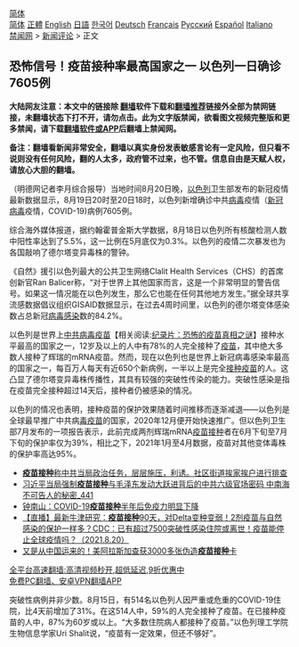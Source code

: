  <!-- 面包屑导航 --> <div class="breadcrumb"><!-- GTranslate: https://gtranslate.io/ -->  <div class="switcher notranslate">  <div class="selected">  <a href="#" onclick="return false;"> 简体</a>  </div>  <div class="option">  <a href="https://www.bannedbook.org" onclick="doGTranslate('zh-CN|zh-CN');jQuery('div.switcher div.selected a').html(jQuery(this).html());return false;" title="简体中文" class="nturl selected"> 简体</a>  <a href="https://www.bannedbook.org/zh-tw/" onclick="doGTranslate('zh-CN|zh-TW');jQuery('div.switcher div.selected a').html(jQuery(this).html());return false;" title="繁體中文" class="nturl"> 正體</a>  <a href="https://www.bannedbook.org/en/" onclick="doGTranslate('zh-CN|en');jQuery('div.switcher div.selected a').html(jQuery(this).html());return false;" title="English" class="nturl"> English</a>  <a href="https://www.bannedbook.org/ja/" onclick="doGTranslate('zh-CN|ja');jQuery('div.switcher div.selected a').html(jQuery(this).html());return false;" title="日本語" class="nturl"> 日語</a>  <a href="https://www.bannedbook.org/ko/" onclick="doGTranslate('zh-CN|ko');jQuery('div.switcher div.selected a').html(jQuery(this).html());return false;" title="한국어" class="nturl"> 한국어</a>  <a href="https://www.bannedbook.org/de/" onclick="doGTranslate('zh-CN|de');jQuery('div.switcher div.selected a').html(jQuery(this).html());return false;" title="Deutsch" class="nturl"> Deutsch</a>  <a href="https://www.bannedbook.org/fr/" onclick="doGTranslate('zh-CN|fr');jQuery('div.switcher div.selected a').html(jQuery(this).html());return false;" title="Français" class="nturl"> Français</a>  <a href="https://www.bannedbook.org/ru/" onclick="doGTranslate('zh-CN|ru');jQuery('div.switcher div.selected a').html(jQuery(this).html());return false;" title="Русский" class="nturl"> Русский</a>  <a href="https://www.bannedbook.org/es/" onclick="doGTranslate('zh-CN|es');jQuery('div.switcher div.selected a').html(jQuery(this).html());return false;" title="Español" class="nturl"> Español</a>  <a href="https://www.bannedbook.org/it/" onclick="doGTranslate('zh-CN|it');jQuery('div.switcher div.selected a').html(jQuery(this).html());return false;" title="Italiano" class="nturl"> Italiano</a>  </div>  </div>      <div class='breadcrumb-sub'><!-- Breadcrumb NavXT 6.3.0 --> <a href="https://www.bannedbook.org/" class="home">禁闻网</a> &gt; <a href="https://www.bannedbook.org/bnews/comments/" class="category">新闻评论</a> &gt; 正文</div></div><h2>恐怖信号！疫苗接种率最高国家之一 以色列一日确诊7605例</h2> <p class="notice"><b>大陆网友注意：本文中的链接除 <a href="https://github.com/bannedbook/fanqiang" >翻墙</a>软件下载和<a href="https://github.com/killgcd/justmysocks/blob/master/README.md">翻墙推荐</a>链接外全部为禁网链接，未翻墙状态下打不开，请勿点击。此为文字版禁闻，欲看图文视频完整版和更多禁闻，请下载<a href="https://github.com/bannedbook/fanqiang">翻墙软件或APP</a>后翻墙上禁闻网。</p><p>备注：翻墙看新闻非常安全，翻墙以真实身份发表敏感言论有一定风险，但只看不说则没有任何风险，翻的人太多，政府管不过来，也不管。信息自由是天赋人权，请放心大胆的翻墙。</b></p>  <div class="entry"> <p>              <a href="https://i0.wp.com/upload-images-bucket-v64rleca837do.s3.eu-west-1.amazonaws.com/wp-content/uploads/2021/08/21162230/1-4.jpg?fit=640%2C400&#038;ssl=1" data-caption=""></a>                            </p> <p>（明德网记者李月综合报导）当地时间8月20日晚，<a href="https://www.bannedbook.org/bnews/tag/%e4%bb%a5%e8%89%b2%e5%88%97/" class="st_tag internal_tag" rel="tag" title="标签 以色列 下的日志">以色列</a>卫生部发布的新冠疫情最新数据显示，8月19日20时至20日18时，以色列新增确诊中共<a href="https://www.bannedbook.org/bnews/tag/%e7%97%85%e6%af%92/" class="st_tag internal_tag" rel="tag" title="标签 病毒 下的日志">病毒</a>疫情（<a href="https://www.bannedbook.org/bnews/tag/%e6%96%b0%e5%86%a0%e7%97%85%e6%af%92/" class="st_tag internal_tag" rel="tag" title="标签 新冠病毒 下的日志">新冠病毒</a>疫情，COVID-19)病例7605例。</p>  <p>综合海外媒体报道，据约翰霍普金斯大学数据，8月18日以色列所有核酸检测人数中阳性率达到了5.5%，这一比例在5月底仅为0.3%。以色列的疫情二次暴发也为各国敲响了德尔塔变异毒株的警钟。</p> <p>《自然》援引以色列最大的公共卫生网络Clalit Health Services（CHS）的首席创新官Ran Balicer称，“对于世界上其他国家而言，这是一个非常明显的警告信号。如果这一情况能在以色列发生，那么它也能在任何其他地方发生。”据全球共享流感数据倡议组织GISAID数据显示，在过去4周时间里，以色列的德尔塔变体感染数占总新冠<a href="https://www.bannedbook.org/bnews/tag/%e7%97%85%e6%af%92%e6%84%9f%e6%9f%93/" class="st_tag internal_tag" rel="tag" title="标签 病毒感染 下的日志">病毒感染</a>数的84.2%。</p>  <p>以色列是世界上<a href="https://www.bannedbook.org/bnews/tag/%e4%b8%ad%e5%85%b1%e7%97%85%e6%af%92/" class="st_tag internal_tag" rel="tag" title="标签 中共病毒 下的日志">中共病毒</a><span class='wp_keywordlink'><a href="https://www.bannedbook.org/bnews/tculture/20160630/551027.html" title="疫苗" target="_blank">疫苗</a></span>【相关阅读:<a href='https://www.bannedbook.org/bnews/topimagenews/20180408/925060.html' target='_blank'>纪录片：恐怖的疫苗真相之谜</a>】接种水平最高的国家之一，12岁及以上的人中有78%的人完全接种了<a href="https://www.bannedbook.org/bnews/tag/%e7%96%ab%e8%8b%97/" class="st_tag internal_tag" rel="tag" title="标签 疫苗 下的日志">疫苗</a>，其中绝大多数人接种了辉瑞的mRNA疫苗。然而，现在以色列也是世界上新冠病毒感染率最高的国家之一，每百万人每天有近650个新病例，一半以上是完全<a href="https://www.bannedbook.org/bnews/tag/%E6%8E%A5%E7%A7%8D%E7%96%AB%E8%8B%97/" class="st_tag internal_tag" rel="tag" title="标签 接种疫苗 下的日志">接种疫苗</a>的人。这凸显了德尔塔变异毒株传播性，其具有较强的突破性传染的能力。突破性感染是指在疫苗完全接种超过14天后，接种者仍被感染的情况。</p> <p>以色列的情况也表明，接种疫苗的保护效果随着时间推移而逐渐减退——以色列是全球最早推广中共病<a href="https://www.bannedbook.org/bnews/tag/%e6%af%92%e7%96%ab%e8%8b%97/" class="st_tag internal_tag" rel="tag" title="标签 毒疫苗 下的日志">毒疫苗</a>的国家，2020年12月便开始快速推广。但以色列卫生部7月发布的一项报告表示，此前完成两剂辉瑞mRNA<a href="https://www.bannedbook.org/bnews/tag/%E7%96%AB%E8%8B%97%E6%8E%A5%E7%A7%8D/" class="st_tag internal_tag" rel="tag" title="标签 疫苗接种 下的日志">疫苗接种</a>者在6月下旬至7月下旬的保护率仅为39%，相比之下，2021年1月至4月数据，疫苗对其他变体毒株的保护率高达95%。</p>  <ul class='op-related-articles' title='相关阅读'> <li><a href='https://www.bannedbook.org/bnews/bannedvideo/20210821/1610610.html' target='_blank'><b>疫苗接种</b>称中共当局政治任务，层层施压，利诱。社区街道挨家挨户进行排查</a></li> <li><a href='https://www.bannedbook.org/bnews/comments/20210821/1610067.html' target='_blank'>习近平当局强制<b>疫苗接种</b>与毛泽东发动大跃进背后的中共六级官场密码 中南海不可告人的秘密_441</a></li> <li><a href='https://www.bannedbook.org/bnews/baitai/20210820/1609999.html' target='_blank'>钟南山：COVID-19<b>疫苗接种</b>半年后免疫力明显下降</a></li> <li><a href='https://www.bannedbook.org/bnews/bannedvideo/20210820/1609917.html' target='_blank'>【直播】最新牛津研究：<b>疫苗接种</b>90天，对Delta变种变弱！2剂疫苗与自然感染的保护一样多？CDC：已有超过7500突破性感染住院或离世！疫苗能停止全球疫情吗？（2021.8.20）</a></li> <li><a href='https://www.bannedbook.org/bnews/comments/20210820/1609910.html' target='_blank'>又是从中国运来的！美阿拉斯加查获3000多张伪造<b>疫苗接种</b>卡</a></li> </ul> <p class="texttj"> <a href="https://github.com/bannedbook/fanqiang/wiki/V2ray%E6%9C%BA%E5%9C%BA" target="_blank">全平台高速翻墙:高清视频秒开,超低延迟,9折优惠中</a><br/> <a href="https://github.com/bannedbook/fanqiang/wiki/%E7%A6%81%E9%97%BB%E7%BD%91%E5%AE%89%E5%8D%93%E7%BF%BB%E5%A2%99%E6%96%B0%E9%97%BBAPP" target="_blank">免费PC翻墙、安卓VPN翻墙APP</a></p><p>突破性病例并非少数。8月15日，有514名以色列人因严重或危重的COVID-19住院，比4天前增加了31%。在这514人中，59%的人完全接种了疫苗。在已接种疫苗的人中，87%为60岁或以上。“大多数住院病人都接种了疫苗。”以色列理工学院生物信息学家Uri Shalit说，“疫苗有一定效果，但还不够好”。</p> <a name='sharetosocial'></a>  <div style="margin-bottom:5px;padding-bottom:5px;clear:both"> <div id="archive-pix-1" class="banner-ads"> <!-- AuctionX Display platform tag START --> <div id="26318x728x90x621x_ADSLOT2" clicktrack="%%CLICK_URL_ESC%%"></div> <!-- AuctionX Display platform tag END --> </div> <div id="archive-pix-2" class="banner-ads"> <!-- AuctionX Display platform tag START --> <div id="26315x300x250x621x_ADSLOT2" clicktrack="%%CLICK_URL_ESC%%"></div> <!-- AuctionX Display platform tag END --> </div> </div>  <div id="archive-pix-1" class="banner-ads"> <!-- AuctionX Display platform tag START --> <div id="26318x728x90x621x_ADSLOT3" clicktrack="%%CLICK_URL_ESC%%"></div> <!-- AuctionX Display platform tag END --> </div> </div><!--END ENTRY--> 